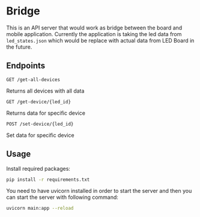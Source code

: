 # Bridge

This is an API server that would work as bridge between the board and mobile application. Currently the application is taking the led data from `led_states.json` which would be replace with actual data from LED Board in the future.

## Endpoints
```
GET /get-all-devices
```
Returns all devices with all data
```
GET /get-device/{led_id}
```
Returns data for specific device
```
POST /set-device/{led_id}
```
Set data for specific device
## Usage
Install required packages:
```bash
pip install -r requirements.txt
```

You need to have uvicorn installed in order to start the server and then you can start the server with following command:
```bash
uvicorn main:app --reload
```
